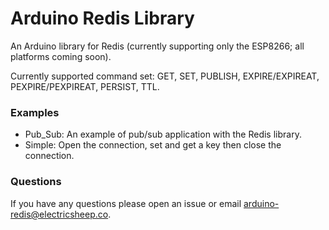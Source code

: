 # Arduino Redis Library

An Arduino library for Redis (currently supporting only the ESP8266; all platforms coming soon). 

Currently supported command set: GET, SET, PUBLISH, EXPIRE/EXPIREAT, 
    PEXPIRE/PEXPIREAT, PERSIST, TTL.

### Examples

- Pub_Sub: An example of pub/sub application with the Redis library.
- Simple: Open the connection, set and get a key then close the connection.

### Questions

If you have any questions please open an issue or email [arduino-redis@electricsheep.co](mailto:arduino-redis@electricsheep.co).
